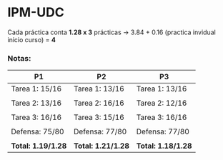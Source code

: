 # IPM-UDC

Cada práctica conta **1.28 x 3** prácticas -> 3.84 + 0.16 (practica invidual inicio curso) = **4**

### **Notas:**

|**P1**                   |    **P2**                   |    **P3**                | 
|---------------------|-------------------------|-----------------------|
|Tarea 1: 15/16         |    Tarea 1: 13/16         |    Tarea 1: 13/16       |
|                     |                         |                       |
|Tarea 2: 13/16         |    Tarea 2: 16/16         |    Tarea 2: 12/16           |
|                                                                       |
|Tarea 3: 16/16         |    Tarea 3: 15/16         |    Tarea 3: 16/16           |
|                     |                         |                       |
|Defensa: 75/80        |    Defensa: 77/80        |    Defensa: 77/80          |
|                                                                       |
|**Total: 1.19/1.28**      |    **Total: 1.21/1.28**      |    **Total: 1.18/1.28**             |


